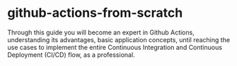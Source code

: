 # github-actions-from-scratch
Through this guide you will become an expert in Github Actions, understanding its advantages, basic application concepts, until reaching the use cases to implement the entire Continuous Integration and Continuous Deployment (CI/CD) flow, as a professional.
